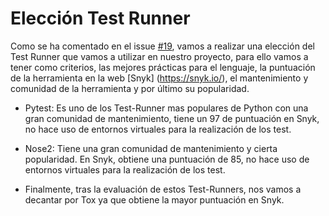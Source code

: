 # Elección Test Runner  

Como se ha comentado en el issue [#19](https://github.com/alvarogaro/AGR-MVS/issues/19), vamos a realizar una elección del Test Runner que vamos a utilizar en nuestro proyecto, para ello vamos a tener como criterios, las mejores prácticas para el lenguaje, la puntuación de la herramienta en la web [Snyk] (https://snyk.io/), el mantenimiento y comunidad de la herramienta y por último su popularidad.




* Pytest: Es uno de los Test-Runner mas populares de Python con una gran comunidad de mantenimiento, tiene un 97 de puntuación en Snyk, no hace uso de entornos virtuales para la realización de los test.

* Nose2: Tiene una gran comunidad de mantenimiento y cierta popularidad. En Snyk, obtiene una puntuación de 85, no hace uso de entornos virtuales para la realización de los test.


* Finalmente, tras la evaluación de estos Test-Runners, nos vamos a decantar por Tox ya que obtiene la mayor puntuación en Snyk. 






















































